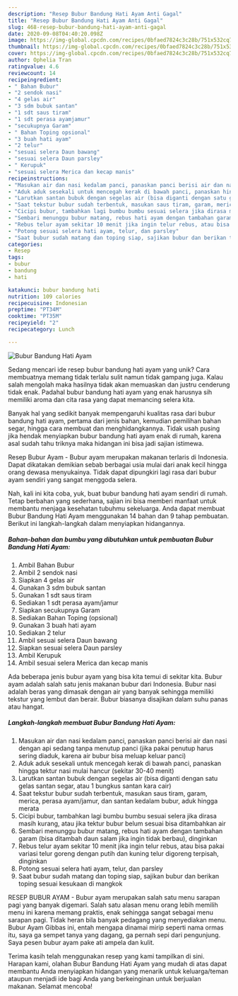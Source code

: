 ```yaml
---
description: "Resep Bubur Bandung Hati Ayam Anti Gagal"
title: "Resep Bubur Bandung Hati Ayam Anti Gagal"
slug: 468-resep-bubur-bandung-hati-ayam-anti-gagal
date: 2020-09-08T04:40:20.098Z
image: https://img-global.cpcdn.com/recipes/0bfaed7824c3c28b/751x532cq70/bubur-bandung-hati-ayam-foto-resep-utama.jpg
thumbnail: https://img-global.cpcdn.com/recipes/0bfaed7824c3c28b/751x532cq70/bubur-bandung-hati-ayam-foto-resep-utama.jpg
cover: https://img-global.cpcdn.com/recipes/0bfaed7824c3c28b/751x532cq70/bubur-bandung-hati-ayam-foto-resep-utama.jpg
author: Ophelia Tran
ratingvalue: 4.6
reviewcount: 14
recipeingredient:
- " Bahan Bubur"
- "2 sendok nasi"
- "4 gelas air"
- "3 sdm bubuk santan"
- "1 sdt saus tiram"
- "1 sdt perasa ayamjamur"
- "secukupnya Garam"
- " Bahan Toping opsional"
- "3 buah hati ayam"
- "2 telur"
- "sesuai selera Daun bawang"
- "sesuai selera Daun parsley"
- " Kerupuk"
- "sesuai selera Merica dan kecap manis"
recipeinstructions:
- "Masukan air dan nasi kedalam panci, panaskan panci berisi air dan nasi dengan api sedang tanpa menutup panci (jika pakai penutup harus sering diaduk, karena air bubur bisa meluap keluar panci)"
- "Aduk aduk sesekali untuk mencegah kerak di bawah panci, panaskan hingga tektur nasi mulai hancur (sekitar 30-40 menit)"
- "Larutkan santan bubuk dengan segelas air (bisa diganti dengan satu gelas santan segar, atau 1 bungkus santan kara cair)"
- "Saat tekstur bubur sudah terbentuk, masukan saus tiram, garam, merica, perasa ayam/jamur, dan santan kedalam bubur, aduk hingga merata"
- "Cicipi bubur, tambahkan lagi bumbu bumbu sesuai selera jika dirasa masih kurang, atau jika tektur bubur belum sesuai bisa ditambahkan air"
- "Sembari menunggu bubur matang, rebus hati ayam dengan tambahan garam (bisa ditambah daun salam jika ingin tidak berbau), dinginkan"
- "Rebus telur ayam sekitar 10 menit jika ingin telur rebus, atau bisa pakai variasi telur goreng dengan putih dan kuning telur digoreng terpisah, dinginkan"
- "Potong sesuai selera hati ayam, telur, dan parsley"
- "Saat bubur sudah matang dan toping siap, sajikan bubur dan berikan toping sesuai kesukaan di mangkok"
categories:
- Resep
tags:
- bubur
- bandung
- hati

katakunci: bubur bandung hati 
nutrition: 109 calories
recipecuisine: Indonesian
preptime: "PT34M"
cooktime: "PT35M"
recipeyield: "2"
recipecategory: Lunch

---
```



![Bubur Bandung Hati Ayam](https://img-global.cpcdn.com/recipes/0bfaed7824c3c28b/751x532cq70/bubur-bandung-hati-ayam-foto-resep-utama.jpg)

Sedang mencari ide resep bubur bandung hati ayam yang unik? Cara membuatnya memang tidak terlalu sulit namun tidak gampang juga. Kalau salah mengolah maka hasilnya tidak akan memuaskan dan justru cenderung tidak enak. Padahal bubur bandung hati ayam yang enak harusnya sih memiliki aroma dan cita rasa yang dapat memancing selera kita.

Banyak hal yang sedikit banyak mempengaruhi kualitas rasa dari bubur bandung hati ayam, pertama dari jenis bahan, kemudian pemilihan bahan segar, hingga cara membuat dan menghidangkannya. Tidak usah pusing jika hendak menyiapkan bubur bandung hati ayam enak di rumah, karena asal sudah tahu triknya maka hidangan ini bisa jadi sajian istimewa.

Resep Bubur Ayam - Bubur ayam merupakan makanan terlaris di Indonesia. Dapat dikatakan demikian sebab berbagai usia mulai dari anak kecil hingga orang dewasa menyukainya. Tidak dapat dipungkiri lagi rasa dari bubur ayam sendiri yang sangat menggoda selera.


Nah, kali ini kita coba, yuk, buat bubur bandung hati ayam sendiri di rumah. Tetap berbahan yang sederhana, sajian ini bisa memberi manfaat untuk membantu menjaga kesehatan tubuhmu sekeluarga. Anda dapat membuat Bubur Bandung Hati Ayam menggunakan 14 bahan dan 9 tahap pembuatan. Berikut ini langkah-langkah dalam menyiapkan hidangannya.

<!--inarticleads1-->

##### Bahan-bahan dan bumbu yang dibutuhkan untuk pembuatan Bubur Bandung Hati Ayam:

1. Ambil  Bahan Bubur
1. Ambil 2 sendok nasi
1. Siapkan 4 gelas air
1. Gunakan 3 sdm bubuk santan
1. Gunakan 1 sdt saus tiram
1. Sediakan 1 sdt perasa ayam/jamur
1. Siapkan secukupnya Garam
1. Sediakan  Bahan Toping (opsional)
1. Gunakan 3 buah hati ayam
1. Sediakan 2 telur
1. Ambil sesuai selera Daun bawang
1. Siapkan sesuai selera Daun parsley
1. Ambil  Kerupuk
1. Ambil sesuai selera Merica dan kecap manis


Ada beberapa jenis bubur ayam yang bisa kita temui di sekitar kita. Bubur ayam adalah salah satu jenis makanan bubur dari Indonesia. Bubur nasi adalah beras yang dimasak dengan air yang banyak sehingga memiliki tekstur yang lembut dan berair. Bubur biasanya disajikan dalam suhu panas atau hangat. 

<!--inarticleads2-->

##### Langkah-langkah membuat Bubur Bandung Hati Ayam:

1. Masukan air dan nasi kedalam panci, panaskan panci berisi air dan nasi dengan api sedang tanpa menutup panci (jika pakai penutup harus sering diaduk, karena air bubur bisa meluap keluar panci)
1. Aduk aduk sesekali untuk mencegah kerak di bawah panci, panaskan hingga tektur nasi mulai hancur (sekitar 30-40 menit)
1. Larutkan santan bubuk dengan segelas air (bisa diganti dengan satu gelas santan segar, atau 1 bungkus santan kara cair)
1. Saat tekstur bubur sudah terbentuk, masukan saus tiram, garam, merica, perasa ayam/jamur, dan santan kedalam bubur, aduk hingga merata
1. Cicipi bubur, tambahkan lagi bumbu bumbu sesuai selera jika dirasa masih kurang, atau jika tektur bubur belum sesuai bisa ditambahkan air
1. Sembari menunggu bubur matang, rebus hati ayam dengan tambahan garam (bisa ditambah daun salam jika ingin tidak berbau), dinginkan
1. Rebus telur ayam sekitar 10 menit jika ingin telur rebus, atau bisa pakai variasi telur goreng dengan putih dan kuning telur digoreng terpisah, dinginkan
1. Potong sesuai selera hati ayam, telur, dan parsley
1. Saat bubur sudah matang dan toping siap, sajikan bubur dan berikan toping sesuai kesukaan di mangkok


RESEP BUBUR AYAM - Bubur ayam merupakan salah satu menu sarapan pagi yang banyak digemari. Salah satu alasan menu orang lebih memilih menu ini karena memang praktis, enak sehingga sangat sebagai menu sarapan pagi. Tidak heran bila banyak pedagang yang menyediakan menu. Bubur Ayam Gibbas ini, entah mengapa dinamai mirip seperti nama ormas itu, saya ga sempet tanya yang dagang, ga pernah sepi dari pengunjung. Saya pesen bubur ayam pake ati ampela dan kulit. 

Terima kasih telah menggunakan resep yang kami tampilkan di sini. Harapan kami, olahan Bubur Bandung Hati Ayam yang mudah di atas dapat membantu Anda menyiapkan hidangan yang menarik untuk keluarga/teman ataupun menjadi ide bagi Anda yang berkeinginan untuk berjualan makanan. Selamat mencoba!
